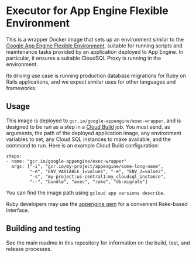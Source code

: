 # Executor for App Engine Flexible Environment

This is a wrapper Docker image that sets up an environment similar to the
[Google App Engine Flexible Environment](https://cloud.google.com/appengine/docs/flexible/),
suitable for running scripts and maintenance tasks provided by an application
deployed to App Engine. In particular, it ensures a suitable CloudSQL Proxy
is running in the environment.

Its driving use case is running production database migrations for Ruby on
Rails applications, and we expect similar uses for other languages and
frameworks.

## Usage

This image is deployed to `gcr.io/google-appengine/exec-wrapper`, and is
designed to be run as a step in a
[Cloud Build](https://cloud.google.com/cloud-build/) job.
You must send, as arguments, the path of the deployed application image, any
environment variables to set, any Cloud SQL instances to make available, and
the command to run. Here is an example Cloud Build configuration:

    steps:
    - name: "gcr.io/google-appengine/exec-wrapper"
      args: ["-i", "gcr.io/my-project/appengine/some-long-name",
             "-e", "ENV_VARIABLE_1=value1", "-e", "ENV_2=value2",
             "-s", "my-project:us-central1:my_cloudsql_instance",
             "--", "bundle", "exec", "rake", "db:migrate"]

You can find the image path using `gcloud app versions describe`.

Ruby developers may use the [appengine gem](https://rubygems.org/gems/appengine)
for a convenient Rake-based interface.

## Building and testing

See the main readme in this repository for information on the build, test, and
release processes.
